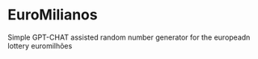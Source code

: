 # EuroMilianos
Simple GPT-CHAT assisted random number generator for the europeadn lottery euromilhões
